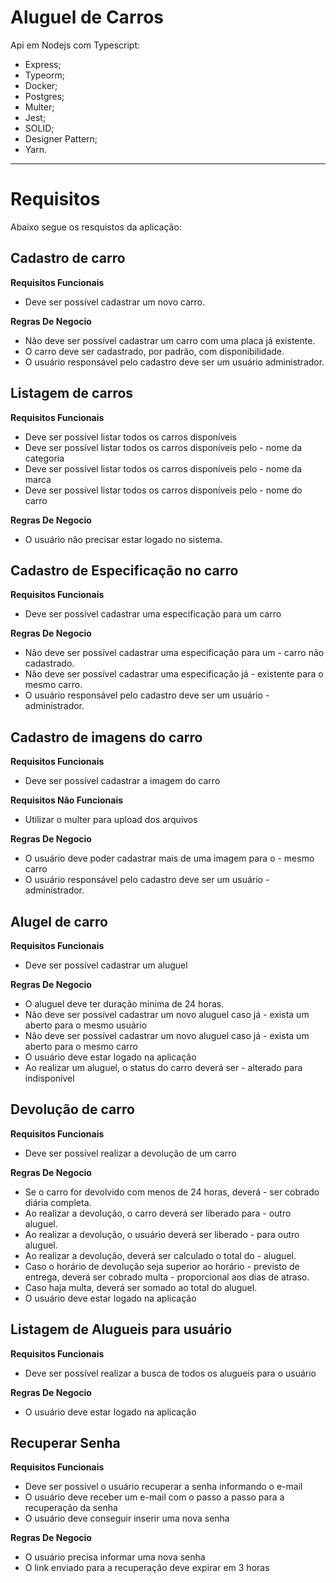 # Aluguel de Carros

Api em Nodejs com Typescript:

- Express;
- Typeorm;
- Docker;
- Postgres;
- Multer;
- Jest;
- SOLID;
- Designer Pattern;
- Yarn.


---

# Requisitos

Abaixo segue os resquistos da aplicação:

## Cadastro de carro

**Requisitos Funcionais**
- Deve ser possível cadastrar um novo carro.


**Regras De Negocio**
- Não deve ser possível cadastrar um carro com uma placa já existente.
- O carro deve ser cadastrado, por padrão, com disponibilidade.
- O usuário responsável pelo cadastro deve ser um usuário administrador.

##  Listagem de carros

**Requisitos Funcionais** 
- Deve ser possível listar todos os carros disponíveis
- Deve ser possível listar todos os carros disponíveis pelo - nome da categoria
- Deve ser possível listar todos os carros disponíveis pelo - nome da marca
- Deve ser possível listar todos os carros disponíveis pelo - nome do carro

**Regras De Negocio**
- O usuário não precisar estar logado no sistema.


##  Cadastro de Especificação no carro

**Requisitos Funcionais**
- Deve ser possível cadastrar uma especificação para um carro


**Regras De Negocio**
- Não deve ser possível cadastrar uma especificação para um - carro não cadastrado.
- Não deve ser possível cadastrar uma especificação já - existente para o mesmo carro.
- O usuário responsável pelo cadastro deve ser um usuário - administrador.


##  Cadastro de imagens do carro

**Requisitos Funcionais**
- Deve ser possível cadastrar a imagem do carro

**Requisitos Não Funcionais**
- Utilizar o multer para upload dos arquivos

**Regras De Negocio**
- O usuário deve poder cadastrar mais de uma imagem para o - mesmo carro
- O usuário responsável pelo cadastro deve ser um usuário - administrador.


##  Alugel de carro

**Requisitos Funcionais**
- Deve ser possível cadastrar um aluguel


**Regras De Negocio**
- O aluguel deve ter duração mínima de 24 horas.
- Não deve ser possível cadastrar um novo aluguel caso já - exista um aberto para o mesmo usuário
- Não deve ser possível cadastrar um novo aluguel caso já - exista um aberto para o mesmo carro
- O usuário deve estar logado na aplicação
- Ao realizar um aluguel, o status do carro deverá ser - alterado para indisponível


##  Devolução de carro 

**Requisitos Funcionais**
- Deve ser possível realizar a devolução de um carro

**Regras De Negocio**
- Se o carro for devolvido com menos de 24 horas, deverá - ser cobrado diária completa.
- Ao realizar a devolução, o carro deverá ser liberado para - outro aluguel.
- Ao realizar a devolução, o usuário deverá ser liberado - para outro aluguel.
- Ao realizar a devolução, deverá ser calculado o total do - aluguel. 
- Caso o horário de devolução seja superior ao horário - previsto de entrega, deverá ser cobrado multa - proporcional aos dias de atraso.
- Caso haja multa, deverá ser somado ao total do aluguel.
- O usuário deve estar logado na aplicação


## Listagem de Alugueis para usuário

**Requisitos Funcionais**
- Deve ser possível realizar a busca de todos os alugueis para o usuário

**Regras De Negocio**
- O usuário deve estar logado na aplicação


## Recuperar Senha

**Requisitos Funcionais**
- Deve ser possível o usuário recuperar a senha informando o e-mail
- O usuário deve receber um e-mail com o passo a passo para a recuperação da senha
- O usuário deve conseguir inserir uma nova senha

**Regras De Negocio**
- O usuário precisa informar uma nova senha
- O link enviado para a recuperação deve expirar em 3 horas
